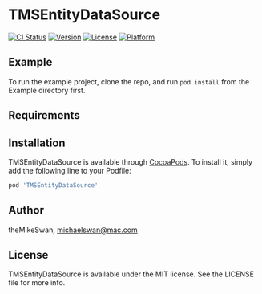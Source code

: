 # TMSEntityDataSource

[![CI Status](https://img.shields.io/travis/theMikeSwan/TMSEntityDataSource.svg?style=flat)](https://travis-ci.org/theMikeSwan/TMSEntityDataSource)
[![Version](https://img.shields.io/cocoapods/v/TMSEntityDataSource.svg?style=flat)](https://cocoapods.org/pods/TMSEntityDataSource)
[![License](https://img.shields.io/cocoapods/l/TMSEntityDataSource.svg?style=flat)](https://cocoapods.org/pods/TMSEntityDataSource)
[![Platform](https://img.shields.io/cocoapods/p/TMSEntityDataSource.svg?style=flat)](https://cocoapods.org/pods/TMSEntityDataSource)

## Example

To run the example project, clone the repo, and run `pod install` from the Example directory first.

## Requirements

## Installation

TMSEntityDataSource is available through [CocoaPods](https://cocoapods.org). To install
it, simply add the following line to your Podfile:

```ruby
pod 'TMSEntityDataSource'
```

## Author

theMikeSwan, michaelswan@mac.com

## License

TMSEntityDataSource is available under the MIT license. See the LICENSE file for more info.
